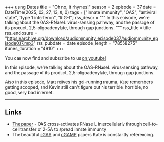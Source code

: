+++
using Dates
title = "Oh no, it rhymes!"
season = 2
episode = 37
date = DateTime(2025, 03, 27, 13, 0, 0)
tags = ["innate immunity", "OAS", "antiviral state", "type 1 interferon", "RIG-I"]
rss_descr = """
In this episode, we're talking about the OAS-RNaseL virus-sensing pathway,
and the passage of its product, 2,5-oligoadenylate, through gap junctions.
"""
rss_title = title
rss_enclosure = "https://archive.org/download/audiommunity_episode037/audiommunity_episode037.mp3"
rss_pubdate = date
episode_length = "78568275"
itunes_duration = "4910"
+++

You can now find and subscribe to us [on youtube!](https://youtube.com/@audiommunity)

In this episode, we're talking about the OAS-RNaseL virus-sensing pathway,
and the passage of its product, 2,5-oligoadenylate, through gap junctions.

Also in this episode, Matt relives his gel-running trauma,
Kate remembers getting scooped,
and Kevin still can't figure out his terrible, horrible, no good, very bad internet. 


---

## Links

- [The paper](https://doi.org/10.1016/j.immuni.2025.01.016) -
  OAS cross-activates RNase L intercellularly through cell-to-cell transfer of 2-5A to spread innate immunity
- The beautiful [cGAS](https://doi.org/10.1126/science.1232458) and [cGAMP](https://doi.org/10.1126/science.1229963) papers
  Kate is constantly referencing.

